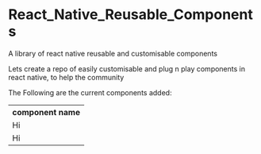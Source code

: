 # React_Native_Reusable_Components
A library of react native reusable and customisable components

Lets create a repo of easily customisable and plug n play components in react native, to help the community

The Following are the current components added:<br/>
<table>
  <th>component name</th>
  <tr>
    <td>
      Hi
    </td>
  </tr>
  <tr>
    <td>
      Hi
    </td>
  </tr>
 </table>

